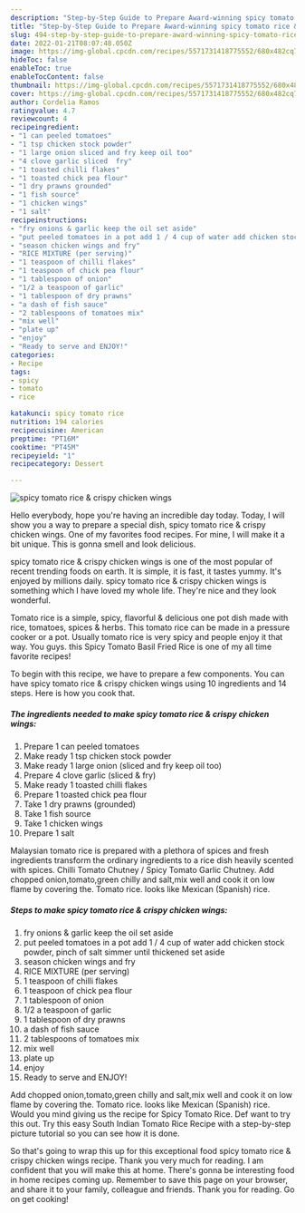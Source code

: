 ```yaml
---
description: "Step-by-Step Guide to Prepare Award-winning spicy tomato rice & crispy chicken wings"
title: "Step-by-Step Guide to Prepare Award-winning spicy tomato rice & crispy chicken wings"
slug: 494-step-by-step-guide-to-prepare-award-winning-spicy-tomato-rice-and-amp-crispy-chicken-wings
date: 2022-01-21T08:07:48.050Z
image: https://img-global.cpcdn.com/recipes/5571731418775552/680x482cq70/spicy-tomato-rice-crispy-chicken-wings-recipe-main-photo.jpg
hideToc: false
enableToc: true
enableTocContent: false
thumbnail: https://img-global.cpcdn.com/recipes/5571731418775552/680x482cq70/spicy-tomato-rice-crispy-chicken-wings-recipe-main-photo.jpg
cover: https://img-global.cpcdn.com/recipes/5571731418775552/680x482cq70/spicy-tomato-rice-crispy-chicken-wings-recipe-main-photo.jpg
author: Cordelia Ramos
ratingvalue: 4.7
reviewcount: 4
recipeingredient:
- "1 can peeled tomatoes"
- "1 tsp chicken stock powder"
- "1 large onion sliced and fry keep oil too"
- "4 clove garlic sliced  fry"
- "1 toasted chilli flakes"
- "1 toasted chick pea flour"
- "1 dry prawns grounded"
- "1 fish source"
- "1 chicken wings"
- "1 salt"
recipeinstructions:
- "fry onions & garlic keep the oil set aside"
- "put peeled tomatoes in a pot add 1 / 4 cup of water add chicken stock powder, pinch of salt simmer until thickened set aside"
- "season chicken wings and fry"
- "RICE MIXTURE (per serving)"
- "1 teaspoon of chilli flakes"
- "1 teaspoon of chick pea flour"
- "1 tablespoon of onion"
- "1/2 a teaspoon of garlic"
- "1 tablespoon of dry prawns"
- "a dash of fish sauce"
- "2 tablespoons of tomatoes mix"
- "mix well"
- "plate up"
- "enjoy"
- "Ready to serve and ENJOY!"
categories:
- Recipe
tags:
- spicy
- tomato
- rice

katakunci: spicy tomato rice 
nutrition: 194 calories
recipecuisine: American
preptime: "PT16M"
cooktime: "PT45M"
recipeyield: "1"
recipecategory: Dessert

---
```



![spicy tomato rice & crispy chicken wings](https://img-global.cpcdn.com/recipes/5571731418775552/680x482cq70/spicy-tomato-rice-crispy-chicken-wings-recipe-main-photo.jpg)

Hello everybody, hope you're having an incredible day today. Today, I will show you a way to prepare a special dish, spicy tomato rice & crispy chicken wings. One of my favorites food recipes. For mine, I will make it a bit unique. This is gonna smell and look delicious.

spicy tomato rice & crispy chicken wings is one of the most popular of recent trending foods on earth. It is simple, it is fast, it tastes yummy. It's enjoyed by millions daily. spicy tomato rice & crispy chicken wings is something which I have loved my whole life. They're nice and they look wonderful.

Tomato rice is a simple, spicy, flavorful & delicious one pot dish made with rice, tomatoes, spices & herbs. This tomato rice can be made in a pressure cooker or a pot. Usually tomato rice is very spicy and people enjoy it that way. You guys. this Spicy Tomato Basil Fried Rice is one of my all time favorite recipes!


To begin with this recipe, we have to prepare a few components. You can have spicy tomato rice & crispy chicken wings using 10 ingredients and 14 steps. Here is how you cook that.

<!--inarticleads1-->

##### The ingredients needed to make spicy tomato rice & crispy chicken wings:

1. Prepare 1 can peeled tomatoes
1. Make ready 1 tsp chicken stock powder
1. Make ready 1 large onion (sliced and fry keep oil too)
1. Prepare 4 clove garlic (sliced & fry)
1. Make ready 1 toasted chilli flakes
1. Prepare 1 toasted chick pea flour
1. Take 1 dry prawns (grounded)
1. Take 1 fish source
1. Take 1 chicken wings
1. Prepare 1 salt


Malaysian tomato rice is prepared with a plethora of spices and fresh ingredients transform the ordinary ingredients to a rice dish heavily scented with spices. Chilli Tomato Chutney / Spicy Tomato Garlic Chutney. Add chopped onion,tomato,green chilly and salt,mix well and cook it on low flame by covering the. Tomato rice. looks like Mexican (Spanish) rice. 

<!--inarticleads2-->

##### Steps to make spicy tomato rice & crispy chicken wings:

1. fry onions & garlic keep the oil set aside
1. put peeled tomatoes in a pot add 1 / 4 cup of water add chicken stock powder, pinch of salt simmer until thickened set aside
1. season chicken wings and fry
1. RICE MIXTURE (per serving)
1. 1 teaspoon of chilli flakes
1. 1 teaspoon of chick pea flour
1. 1 tablespoon of onion
1. 1/2 a teaspoon of garlic
1. 1 tablespoon of dry prawns
1. a dash of fish sauce
1. 2 tablespoons of tomatoes mix
1. mix well
1. plate up
1. enjoy
1. Ready to serve and ENJOY!

Add chopped onion,tomato,green chilly and salt,mix well and cook it on low flame by covering the. Tomato rice. looks like Mexican (Spanish) rice. Would you mind giving us the recipe for Spicy Tomato Rice. Def want to try this out. Try this easy South Indian Tomato Rice Recipe with a step-by-step picture tutorial so you can see how it is done. 

So that's going to wrap this up for this exceptional food spicy tomato rice & crispy chicken wings recipe. Thank you very much for reading. I am confident that you will make this at home. There's gonna be interesting food in home recipes coming up. Remember to save this page on your browser, and share it to your family, colleague and friends. Thank you for reading. Go on get cooking!
